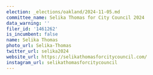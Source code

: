 ```yaml
---
election: _elections/oakland/2024-11-05.md
committee_name: Selika Thomas for City Council 2024
data_warning: ''
filer_id: '1461262'
is_incumbent: false
name: Selika Thomas
photo_url: Selika-Thomas
twitter_url: selika2024
website_url: https://selikathomasforcitycouncil.com/
instagram_url: selikathomasforcitycouncil
---
```

